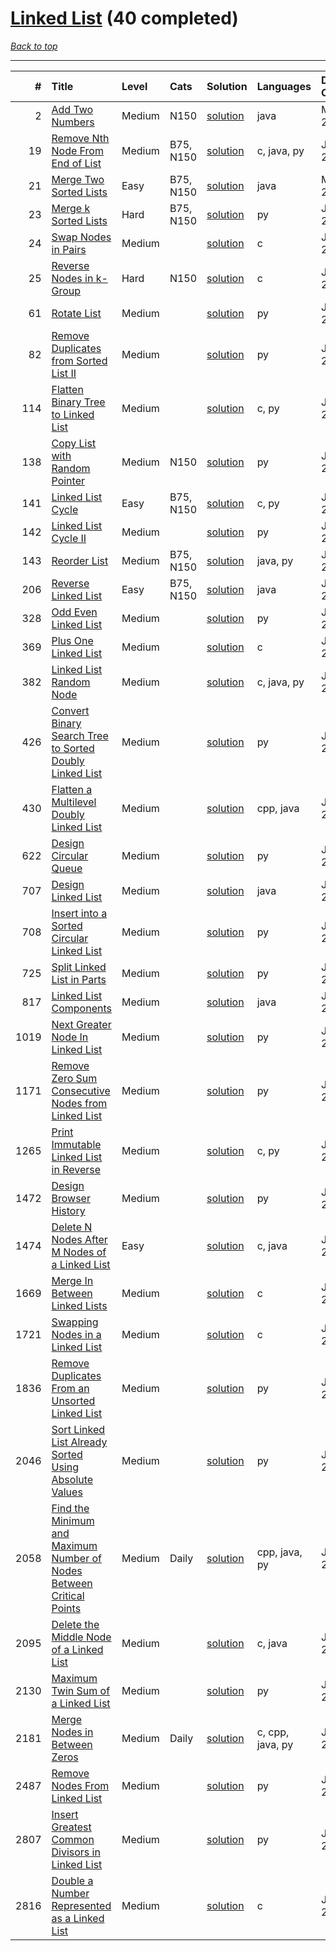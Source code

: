 # [Linked List](<https://leetcode.com/tag/Linked-List/>) (40 completed)

*[Back to top](<../../README.md>)*

------

|    # | Title                                                                                                                                                                        | Level   | Cats      | Solution                                                                                        | Languages        | Date Complete   |
|-----:|:-----------------------------------------------------------------------------------------------------------------------------------------------------------------------------|:--------|:----------|:------------------------------------------------------------------------------------------------|:-----------------|:----------------|
|    2 | [Add Two Numbers](<https://leetcode.com/problems/add-two-numbers>)                                                                                                           | Medium  | N150      | [solution](<../_2. Add Two Numbers.md>)                                                         | java             | May 22, 2024    |
|   19 | [Remove Nth Node From End of List](<https://leetcode.com/problems/remove-nth-node-from-end-of-list>)                                                                         | Medium  | B75, N150 | [solution](<../_19. Remove Nth Node From End of List.md>)                                       | c, java, py      | Jun 06, 2024    |
|   21 | [Merge Two Sorted Lists](<https://leetcode.com/problems/merge-two-sorted-lists>)                                                                                             | Easy    | B75, N150 | [solution](<../_21. Merge Two Sorted Lists.md>)                                                 | java             | May 22, 2024    |
|   23 | [Merge k Sorted Lists](<https://leetcode.com/problems/merge-k-sorted-lists>)                                                                                                 | Hard    | B75, N150 | [solution](<../_23. Merge k Sorted Lists.md>)                                                   | py               | Jun 17, 2024    |
|   24 | [Swap Nodes in Pairs](<https://leetcode.com/problems/swap-nodes-in-pairs>)                                                                                                   | Medium  |           | [solution](<../_24. Swap Nodes in Pairs.md>)                                                    | c                | Jun 06, 2024    |
|   25 | [Reverse Nodes in k-Group](<https://leetcode.com/problems/reverse-nodes-in-k-group>)                                                                                         | Hard    | N150      | [solution](<../_25. Reverse Nodes in k-Group.md>)                                               | c                | Jun 06, 2024    |
|   61 | [Rotate List](<https://leetcode.com/problems/rotate-list>)                                                                                                                   | Medium  |           | [solution](<../_61. Rotate List.md>)                                                            | py               | Jun 21, 2024    |
|   82 | [Remove Duplicates from Sorted List II](<https://leetcode.com/problems/remove-duplicates-from-sorted-list-ii>)                                                               | Medium  |           | [solution](<../_82. Remove Duplicates from Sorted List II.md>)                                  | py               | Jul 04, 2024    |
|  114 | [Flatten Binary Tree to Linked List](<https://leetcode.com/problems/flatten-binary-tree-to-linked-list>)                                                                     | Medium  |           | [solution](<../_114. Flatten Binary Tree to Linked List.md>)                                    | c, py            | Jun 10, 2024    |
|  138 | [Copy List with Random Pointer](<https://leetcode.com/problems/copy-list-with-random-pointer>)                                                                               | Medium  | N150      | [solution](<../_138. Copy List with Random Pointer.md>)                                         | py               | Jun 27, 2024    |
|  141 | [Linked List Cycle](<https://leetcode.com/problems/linked-list-cycle>)                                                                                                       | Easy    | B75, N150 | [solution](<../_141. Linked List Cycle.md>)                                                     | c, py            | Jun 03, 2024    |
|  142 | [Linked List Cycle II](<https://leetcode.com/problems/linked-list-cycle-ii>)                                                                                                 | Medium  |           | [solution](<../_142. Linked List Cycle II.md>)                                                  | py               | Jun 25, 2024    |
|  143 | [Reorder List](<https://leetcode.com/problems/reorder-list>)                                                                                                                 | Medium  | B75, N150 | [solution](<../_143. Reorder List.md>)                                                          | java, py         | Jun 10, 2024    |
|  206 | [Reverse Linked List](<https://leetcode.com/problems/reverse-linked-list>)                                                                                                   | Easy    | B75, N150 | [solution](<../_206. Reverse Linked List.md>)                                                   | java             | Jun 27, 2024    |
|  328 | [Odd Even Linked List](<https://leetcode.com/problems/odd-even-linked-list>)                                                                                                 | Medium  |           | [solution](<../_328. Odd Even Linked List.md>)                                                  | py               | Jun 21, 2024    |
|  369 | [Plus One Linked List](<https://leetcode.com/problems/plus-one-linked-list>)                                                                                                 | Medium  |           | [solution](<../_369. Plus One Linked List.md>)                                                  | c                | Jul 04, 2024    |
|  382 | [Linked List Random Node](<https://leetcode.com/problems/linked-list-random-node>)                                                                                           | Medium  |           | [solution](<../_382. Linked List Random Node.md>)                                               | c, java, py      | Jun 21, 2024    |
|  426 | [Convert Binary Search Tree to Sorted Doubly Linked List](<https://leetcode.com/problems/convert-binary-search-tree-to-sorted-doubly-linked-list>)                           | Medium  |           | [solution](<../_426. Convert Binary Search Tree to Sorted Doubly Linked List.md>)               | py               | Jun 11, 2024    |
|  430 | [Flatten a Multilevel Doubly Linked List](<https://leetcode.com/problems/flatten-a-multilevel-doubly-linked-list>)                                                           | Medium  |           | [solution](<../_430. Flatten a Multilevel Doubly Linked List.md>)                               | cpp, java        | Jun 26, 2024    |
|  622 | [Design Circular Queue](<https://leetcode.com/problems/design-circular-queue>)                                                                                               | Medium  |           | [solution](<../_622. Design Circular Queue.md>)                                                 | py               | Jul 05, 2024    |
|  707 | [Design Linked List](<https://leetcode.com/problems/design-linked-list>)                                                                                                     | Medium  |           | [solution](<../_707. Design Linked List.md>)                                                    | java             | Jun 21, 2024    |
|  708 | [Insert into a Sorted Circular Linked List](<https://leetcode.com/problems/insert-into-a-sorted-circular-linked-list>)                                                       | Medium  |           | [solution](<../_708. Insert into a Sorted Circular Linked List.md>)                             | py               | Jun 21, 2024    |
|  725 | [Split Linked List in Parts](<https://leetcode.com/problems/split-linked-list-in-parts>)                                                                                     | Medium  |           | [solution](<../_725. Split Linked List in Parts.md>)                                            | py               | Jun 21, 2024    |
|  817 | [Linked List Components](<https://leetcode.com/problems/linked-list-components>)                                                                                             | Medium  |           | [solution](<../_817. Linked List Components.md>)                                                | java             | Jul 04, 2024    |
| 1019 | [Next Greater Node In Linked List](<https://leetcode.com/problems/next-greater-node-in-linked-list>)                                                                         | Medium  |           | [solution](<../_1019. Next Greater Node In Linked List.md>)                                     | py               | Jun 21, 2024    |
| 1171 | [Remove Zero Sum Consecutive Nodes from Linked List](<https://leetcode.com/problems/remove-zero-sum-consecutive-nodes-from-linked-list>)                                     | Medium  |           | [solution](<../_1171. Remove Zero Sum Consecutive Nodes from Linked List.md>)                   | py               | Jun 15, 2024    |
| 1265 | [Print Immutable Linked List in Reverse](<https://leetcode.com/problems/print-immutable-linked-list-in-reverse>)                                                             | Medium  |           | [solution](<../_1265. Print Immutable Linked List in Reverse.md>)                               | c, py            | Jun 06, 2024    |
| 1472 | [Design Browser History](<https://leetcode.com/problems/design-browser-history>)                                                                                             | Medium  |           | [solution](<../_1472. Design Browser History.md>)                                               | py               | Jul 05, 2024    |
| 1474 | [Delete N Nodes After M Nodes of a Linked List](<https://leetcode.com/problems/delete-n-nodes-after-m-nodes-of-a-linked-list>)                                               | Easy    |           | [solution](<../_1474. Delete N Nodes After M Nodes of a Linked List.md>)                        | c, java          | Jun 06, 2024    |
| 1669 | [Merge In Between Linked Lists](<https://leetcode.com/problems/merge-in-between-linked-lists>)                                                                               | Medium  |           | [solution](<../_1669. Merge In Between Linked Lists.md>)                                        | c                | Jun 24, 2024    |
| 1721 | [Swapping Nodes in a Linked List](<https://leetcode.com/problems/swapping-nodes-in-a-linked-list>)                                                                           | Medium  |           | [solution](<../_1721. Swapping Nodes in a Linked List.md>)                                      | c                | Jun 06, 2024    |
| 1836 | [Remove Duplicates From an Unsorted Linked List](<https://leetcode.com/problems/remove-duplicates-from-an-unsorted-linked-list>)                                             | Medium  |           | [solution](<../_1836. Remove Duplicates From an Unsorted Linked List.md>)                       | py               | Jul 04, 2024    |
| 2046 | [Sort Linked List Already Sorted Using Absolute Values](<https://leetcode.com/problems/sort-linked-list-already-sorted-using-absolute-values>)                               | Medium  |           | [solution](<../_2046. Sort Linked List Already Sorted Using Absolute Values.md>)                | py               | Jul 04, 2024    |
| 2058 | [Find the Minimum and Maximum Number of Nodes Between Critical Points](<https://leetcode.com/problems/find-the-minimum-and-maximum-number-of-nodes-between-critical-points>) | Medium  | Daily     | [solution](<../_2058. Find the Minimum and Maximum Number of Nodes Between Critical Points.md>) | cpp, java, py    | Jul 04, 2024    |
| 2095 | [Delete the Middle Node of a Linked List](<https://leetcode.com/problems/delete-the-middle-node-of-a-linked-list>)                                                           | Medium  |           | [solution](<../_2095. Delete the Middle Node of a Linked List.md>)                              | c, java          | Jun 06, 2024    |
| 2130 | [Maximum Twin Sum of a Linked List](<https://leetcode.com/problems/maximum-twin-sum-of-a-linked-list>)                                                                       | Medium  |           | [solution](<../_2130. Maximum Twin Sum of a Linked List.md>)                                    | py               | Jun 20, 2024    |
| 2181 | [Merge Nodes in Between Zeros](<https://leetcode.com/problems/merge-nodes-in-between-zeros>)                                                                                 | Medium  | Daily     | [solution](<../_2181. Merge Nodes in Between Zeros.md>)                                         | c, cpp, java, py | Jul 03, 2024    |
| 2487 | [Remove Nodes From Linked List](<https://leetcode.com/problems/remove-nodes-from-linked-list>)                                                                               | Medium  |           | [solution](<../_2487. Remove Nodes From Linked List.md>)                                        | py               | Jun 11, 2024    |
| 2807 | [Insert Greatest Common Divisors in Linked List](<https://leetcode.com/problems/insert-greatest-common-divisors-in-linked-list>)                                             | Medium  |           | [solution](<../_2807. Insert Greatest Common Divisors in Linked List.md>)                       | py               | Jun 12, 2024    |
| 2816 | [Double a Number Represented as a Linked List](<https://leetcode.com/problems/double-a-number-represented-as-a-linked-list>)                                                 | Medium  |           | [solution](<../_2816. Double a Number Represented as a Linked List.md>)                         | c                | Jul 04, 2024    |